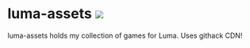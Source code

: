 # luma-assets ![](https://i.ibb.co/FJ3mh1r/readme.gif)
luma-assets holds my collection of games for Luma. Uses githack CDN!
